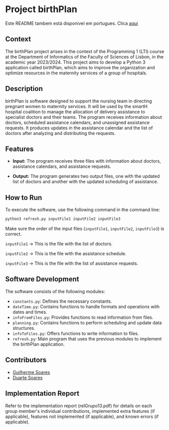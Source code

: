 # Project birthPlan

Este README tambem está disponivel em portugues. Clica [aqui](../README.md)

## Context

The birthPlan project arises in the context of the Programming 1 (LTI) course at the Department of Informatics of the Faculty of Sciences of Lisbon, in the academic year 2023/2024. This project aims to develop a Python 3 application called birthPlan, which aims to improve the organization and optimize resources in the maternity services of a group of hospitals.

## Description

birthPlan is software designed to support the nursing team in directing pregnant women to maternity services. It will be used by the smartH hospital coalition to manage the allocation of delivery assistance to specialist doctors and their teams. The program receives information about doctors, scheduled assistance calendars, and unassigned assistance requests. It produces updates in the assistance calendar and the list of doctors after analyzing and distributing the requests.

## Features

- **Input:** The program receives three files with information about doctors, assistance calendars, and assistance requests.

- **Output:** The program generates two output files, one with the updated list of doctors and another with the updated scheduling of assistance.

## How to Run

To execute the software, use the following command in the command line:

```bash
python3 refresh.py inputFile1 inputFile2 inputFile3
```

Make sure the order of the input files (`inputFile1`, `inputFile2`, `inputFile3`) is correct.

`inputFile1` -> This is the file with the list of doctors.

`inputFile2` -> This is the file with the assistance schedule.

`inputFile3` -> This is the file with the list of assistance requests.

## Software Development

The software consists of the following modules:

- `constants.py`: Defines the necessary constants.
- `dateTime.py`: Contains functions to handle formats and operations with dates and times.
- `infoFromFiles.py`: Provides functions to read information from files.
- `planning.py`: Contains functions to perform scheduling and update data structures.
- `infoToFiles.py`: Offers functions to write information to files.
- `refresh.py`: Main program that uses the previous modules to implement the birthPlan application.

## Contributors

- [Guilherme Soares](https://github.com/guimbreon)
- [Duarte Soares](https://github.com/fareskk)

## Implementation Report

Refer to the implementation report (relGrupo13.pdf) for details on each group member's individual contributions, implemented extra features (if applicable), features not implemented (if applicable), and known errors (if applicable).
